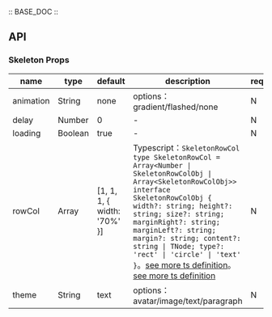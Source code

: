 :: BASE_DOC ::

## API

### Skeleton Props

name | type | default | description | required
-- | -- | -- | -- | --
animation | String | none | options：gradient/flashed/none | N
delay | Number | 0 | \- | N
loading | Boolean | true | \- | N
rowCol | Array | [1, 1, 1, { width: '70%' }] | Typescript：`SkeletonRowCol` `type SkeletonRowCol = Array<Number \| SkeletonRowColObj \| Array<SkeletonRowColObj>>` `interface SkeletonRowColObj { width?: string; height?: string; size?: string; marginRight?: string; marginLeft?: string; margin?: string; content?: string \| TNode; type?: 'rect' \| 'circle' \| 'text' }`。[see more ts definition](https://github.com/Tencent/tdesign-mobile-vue/blob/develop/src/common.ts)。[see more ts definition](https://github.com/Tencent/tdesign-mobile-vue/tree/develop/src/skeleton/type.ts) | N
theme | String | text | options：avatar/image/text/paragraph | N
